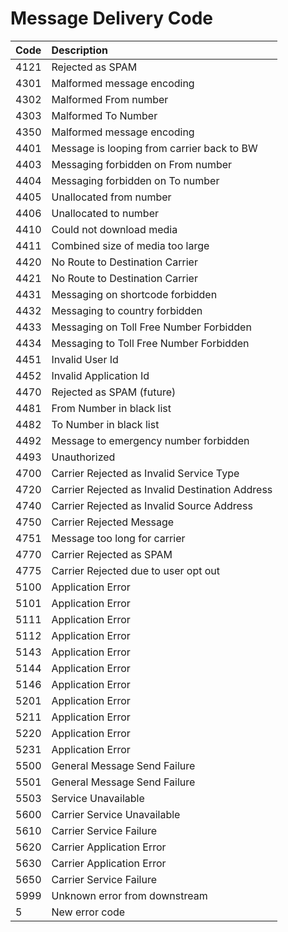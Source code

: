 # Message Delivery Code

| Code | Description                                     |
|:-----|:------------------------------------------------|
| 4121 | Rejected as SPAM                                |
| 4301 | Malformed message encoding                      |
| 4302 | Malformed From number                           |
| 4303 | Malformed To Number                             |
| 4350 | Malformed message encoding                      |
| 4401 | Message is looping from carrier back to BW      |
| 4403 | Messaging forbidden on From number              |
| 4404 | Messaging forbidden on To number                |
| 4405 | Unallocated from number                         |
| 4406 | Unallocated to number                           |
| 4410 | Could not download media                        |
| 4411 | Combined size of media too large                |
| 4420 | No Route to Destination Carrier                 |
| 4421 | No Route to Destination Carrier                 |
| 4431 | Messaging on shortcode forbidden                |
| 4432 | Messaging to country forbidden                  |
| 4433 | Messaging on Toll Free Number Forbidden         |
| 4434 | Messaging to Toll Free Number Forbidden         |
| 4451 | Invalid User Id                                 |
| 4452 | Invalid Application Id                          |
| 4470 | Rejected as SPAM (future)                       |
| 4481 | From Number in black list                       |
| 4482 | To Number in black list                         |
| 4492 | Message to emergency number forbidden           |
| 4493 | Unauthorized                                    |
| 4700 | Carrier Rejected as Invalid Service Type        |
| 4720 | Carrier Rejected as Invalid Destination Address |
| 4740 | Carrier Rejected as Invalid Source Address      |
| 4750 | Carrier Rejected Message                        |
| 4751 | Message too long for carrier                    |
| 4770 | Carrier Rejected as SPAM                        |
| 4775 | Carrier Rejected due to user opt out            |
| 5100 | Application Error                               |
| 5101 | Application Error                               |
| 5111 | Application Error                               |
| 5112 | Application Error                               |
| 5143 | Application Error                               |
| 5144 | Application Error                               |
| 5146 | Application Error                               |
| 5201 | Application Error                               |
| 5211 | Application Error                               |
| 5220 | Application Error                               |
| 5231 | Application Error                               |
| 5500 | General Message Send Failure                    |
| 5501 | General Message Send Failure                    |
| 5503 | Service Unavailable                             |
| 5600 | Carrier Service Unavailable                     |
| 5610 | Carrier Service Failure                         |
| 5620 | Carrier Application Error                       |
| 5630 | Carrier Application Error                       |
| 5650 | Carrier Service Failure                         |
| 5999 | Unknown error from downstream                   |
| 5    | New error code |

